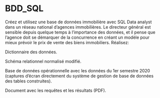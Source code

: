 # BDD_SQL
Créez et utilisez une base de données immobilière avec SQL
Data analyst dans un réseau national d’agences immobilières. Le directeur général est sensible depuis quelque temps à l’importance des données, et il pense que l’agence doit 
se démarquer de la concurrence en créant un modèle pour mieux prévoir le prix de vente des biens immobiliers. 
Réalisez:

Dictionnaire des données.

Schéma relationnel normalisé modifié. 

Base de données opérationnelle avec les données du 1er semestre 2020 (captures d’écran directement du système de gestion de base de données des tables construites).

Document avec les requêtes et les résultats (PDF). 
